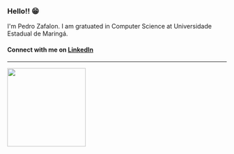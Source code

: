 ### Hello!! 😁

I'm Pedro Zafalon. I am gratuated in Computer Science at Universidade Estadual de Maringá.

#### Connect with me on [LinkedIn][linkedin]
---
<div>
  <a href="https://github.com/ranofrolds">
  <img height="180em" src="https://github-readme-stats.vercel.app/api/top-langs/?username=ranofrolds&layout=compact&langs_count=7&theme=tokyonight"/>
</div>


[linkedin]: https://www.linkedin.com/in/pedro-zafalon/
